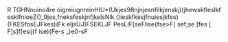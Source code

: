R TGHNnuino4re oigreiugnreinHIU*(Ukjes98njnjesnfilkjenskj)(jhewskfleslkf esklfnioeZ()_9jes,fneksfeskjnfjkelsNlk ()ieskfkesjfnuiesjkfes)(FKESfosEJFkes)(Fk eljsUJ)FSEKLJF PesLIF[seFlise{fse>F[ sef;se [fes [ F]s]f[esij{f ise){Fe-s _)e0-sF
